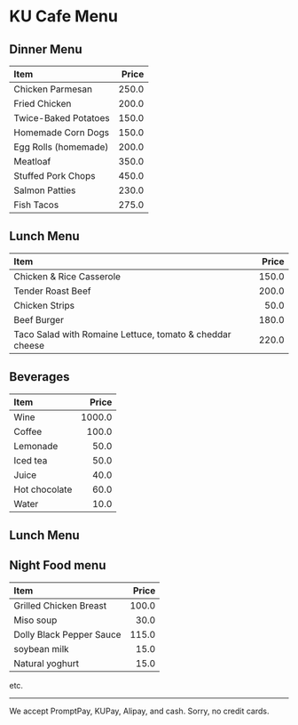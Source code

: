 # KU Cafe Menu



## Dinner Menu

| Item                                   | Price |
|:---------------------------------------|------:|
| Chicken Parmesan                       | 250.0 |
| Fried Chicken                      | 200.0 |
| Twice-Baked Potatoes                       | 150.0 |
| Homemade Corn Dogs                       | 150.0 |
| Egg Rolls (homemade)                       | 200.0 |
| Meatloaf                       | 350.0 |
| Stuffed Pork Chops                       | 450.0 |
| Salmon Patties                    | 230.0 |
| Fish Tacos                     | 275.0 |





## Lunch Menu

| Item                                   | Price |
|:---------------------------------------|------:|
| Chicken & Rice Casserole                           |  150.0  |
| Tender Roast Beef                           |  200.0  |
| Chicken Strips                          |  50.0  |
| Beef Burger                        |  180.0  |
|Taco Salad with Romaine Lettuce, tomato & cheddar cheese |  220.0 |


## Beverages

| Item                                   | Price |
|:---------------------------------------|------:|
| Wine                            | 1000.0  |
| Coffee                            | 100.0  |
| Lemonade                            | 50.0  |
| Iced tea                            | 50.0  |
| Juice                            | 40.0  |
| Hot chocolate                            | 60.0  |
| Water                            | 10.0  |

## Lunch Menu



## Night Food menu
| Item                                   | Price |
|:---------------------------------------|------:|
|Grilled Chicken Breast                  | 100.0 |
| Miso soup                              | 30.0  |
| Dolly Black Pepper Sauce               | 115.0 |
| soybean milk                           | 15.0  | 
| Natural yoghurt                        | 15.0  |


etc.


---


We accept PromptPay, KUPay, Alipay, and cash. Sorry, no credit cards.
